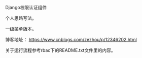 Django权限认证组件

个人思路写法。

一级菜单版本。

博客地址：
https://www.cnblogs.com/zezhou/p/12346202.html

关于运行流程参考rbac下的README.txt文件里的内容。
